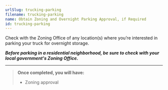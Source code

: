 ```yaml
---
urlSlug: trucking-parking
filename: trucking-parking
name: Obtain Zoning and Overnight Parking Approval, if Required
id: trucking-parking
---
```

Check with the Zoning Office of any location(s) where you’re interested in parking your truck for overnight storage. 

***Before parking in a residential neighborhood, be sure to check with your local government's Zoning Office.***

- - -

>  **Once completed, you will have:**
>
> * Zoning approval